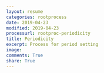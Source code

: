 ```yaml
---
layout: resume
categories: rootprocess
date: 2019-04-23
modified: 2019-04-23
processurl: rootproc-periodicity
title: Periodicity
excerpt: Process for period setting
image: 
comments: True
share: True
---
```

